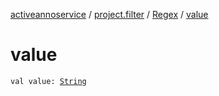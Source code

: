 [activeannoservice](../../index.md) / [project.filter](../index.md) / [Regex](index.md) / [value](./value.md)

# value

`val value: `[`String`](https://kotlinlang.org/api/latest/jvm/stdlib/kotlin/-string/index.html)